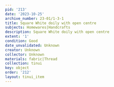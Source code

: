 ```yaml
---
pid: '213'
date: '2023-10-25'
archive_number: 23-01/1-3-1
title: Square White doily with open centre
subjects: Homewares|Handcrafts
description: Square White doily with open centre
extent: '1'
condition: Good
date_unvalidated: Unknown
creator: Unknown
collector: Unknown
materials: fabric|Thread
collection: tinui
key: object
order: '212'
layout: tinui_item
---
```

